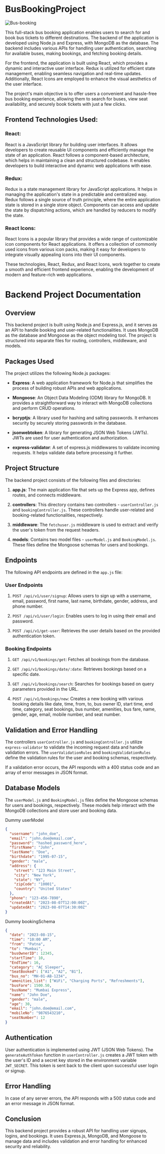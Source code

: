 # BusBookingProject

![Bus-booking](https://github.com/basu1020/BusBookingProject/assets/106004070/936da145-2567-4e09-9c0a-503481550a70)


This full-stack bus booking application enables users to search for and book bus tickets to different destinations. The backend of the application is developed using Node.js and Express, with MongoDB as the database. The backend includes various APIs for handling user authentication, searching for available buses, making bookings, and fetching booking details.

For the frontend, the application is built using React, which provides a dynamic and interactive user interface. Redux is utilized for efficient state management, enabling seamless navigation and real-time updates. Additionally, React Icons are employed to enhance the visual aesthetics of the user interface.

The project's main objective is to offer users a convenient and hassle-free bus booking experience, allowing them to search for buses, view seat availability, and securely book tickets with just a few clicks.

## Frontend Technologies Used:

### React:

React is a JavaScript library for building user interfaces. It allows developers to create reusable UI components and efficiently manage the state of an application. React follows a component-based architecture, which helps in maintaining a clean and structured codebase. It enables developers to build interactive and dynamic web applications with ease.

### Redux:

Redux is a state management library for JavaScript applications. It helps in managing the application's state in a predictable and centralized way. Redux follows a single source of truth principle, where the entire application state is stored in a single store object. Components can access and update the state by dispatching actions, which are handled by reducers to modify the state.

### React Icons:

React Icons is a popular library that provides a wide range of customizable icon components for React applications. It offers a collection of commonly used icons from various icon packs, making it easy for developers to integrate visually appealing icons into their UI components.

These technologies, React, Redux, and React Icons, work together to create a smooth and efficient frontend experience, enabling the development of modern and feature-rich web applications.

# Backend Project Documentation

## Overview

This backend project is built using Node.js and Express.js, and it serves as an API to handle booking and user-related functionalities. It uses MongoDB as the database and Mongoose as the object modeling tool. The project is structured into separate files for routing, controllers, middleware, and models.

## Packages Used

The project utilizes the following Node.js packages:

- **Express**: A web application framework for Node.js that simplifies the process of building robust APIs and web applications.

- **Mongoose**: An Object Data Modeling (ODM) library for MongoDB. It provides a straightforward way to interact with MongoDB collections and perform CRUD operations.

- **bcryptjs**: A library used for hashing and salting passwords. It enhances security by securely storing passwords in the database.

- **jsonwebtoken**: A library for generating JSON Web Tokens (JWTs). JWTs are used for user authentication and authorization.

- **express-validator**: A set of express.js middlewares to validate incoming requests. It helps validate data before processing it further.

## Project Structure

The backend project consists of the following files and directories:

1. **app.js**: The main application file that sets up the Express app, defines routes, and connects middleware.

2. **controllers**: This directory contains two controllers - `userController.js` and `bookingController.js`. These controllers handle user-related and booking-related functionalities, respectively.

3. **middleware**: The `fetchuser.js` middleware is used to extract and verify the user's token from the request headers.

4. **models**: Contains two model files - `userModel.js` and `BookingModel.js`. These files define the Mongoose schemas for users and bookings.

## Endpoints

The following API endpoints are defined in the `app.js` file:

### User Endpoints

1. `POST /api/v1/user/signup`: Allows users to sign up with a username, email, password, first name, last name, birthdate, gender, address, and phone number.

2. `POST /api/v1/user/login`: Enables users to log in using their email and password.

3. `POST /api/v1/get-user`: Retrieves the user details based on the provided authentication token.

### Booking Endpoints

1. `GET /api/v1/bookings/get`: Fetches all bookings from the database.

2. `GET /api/v1/bookings/date/:date`: Retrieves bookings based on a specific date.

3. `GET /api/v1/bookings/search`: Searches for bookings based on query parameters provided in the URL.

4. `POST /api/v1/bookings/new`: Creates a new booking with various booking details like date, time, from, to, bus owner ID, start time, end time, category, seat bookings, bus number, amenities, bus fare, name, gender, age, email, mobile number, and seat number.

## Validation and Error Handling

The controllers `userController.js` and `bookingController.js` utilize `express-validator` to validate the incoming request data and handle validation errors. The `userValidationRules` and `bookingValidationRules` define the validation rules for the user and booking schemas, respectively.

If a validation error occurs, the API responds with a 400 status code and an array of error messages in JSON format.

## Database Models

The `userModel.js` and `BookingModel.js` files define the Mongoose schemas for users and bookings, respectively. These models help interact with the MongoDB collections and store user and booking data.

Dummy userModel

```json
{
  "username": "john_doe",
  "email": "john.doe@email.com",
  "password": "hashed_password_here",
  "firstName": "John",
  "lastName": "Doe",
  "birthdate": "1995-07-15",
  "gender": "male",
  "address": {
    "street": "123 Main Street",
    "city": "New York",
    "state": "NY",
    "zipCode": "10001",
    "country": "United States"
  },
  "phone": "123-456-7890",
  "createdAt": "2023-08-07T12:00:00Z",
  "updatedAt": "2023-08-07T14:30:00Z"
}

```
Dummy bookingSchema 
```json
{
  "date": "2023-08-15",
  "time": "10:00 AM",
  "from": "Patna",
  "to": "Mumbai",
  "busOwnerID": 12345,
  "startTime": 10,
  "EndTime": 16,
  "category": "AC Sleeper",
  "SeatBooked": ["A1", "A2", "B1"],
  "bus_no": "MH-01-AB-1234",
  "amenities_list": ["WiFi", "Charging Ports", "Refreshments"],
  "busFare": 1500.50,
  "busName": "Mumbai Express",
  "name": "John Doe",
  "gender": "male",
  "age": 30,
  "email": "john.doe@email.com",
  "mobileNo": "9876543210",
  "seatNumber": 12
}

```

## Authentication

User authentication is implemented using JWT (JSON Web Tokens). The `generateAuthToken` function in `userController.js` creates a JWT token with the user's ID and a secret key stored in the environment variable `JWT_SECRET`. This token is sent back to the client upon successful user login or signup.

## Error Handling

In case of any server errors, the API responds with a 500 status code and an error message in JSON format.

## Conclusion

This backend project provides a robust API for handling user signups, logins, and bookings. It uses Express.js, MongoDB, and Mongoose to manage data and includes validation and error handling for enhanced security and reliability.
